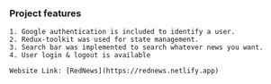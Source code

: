 ### Project features

    1. Google authentication is included to identify a user.
    2. Redux-toolkit was used for state management. 
    3. Search bar was implemented to search whatever news you want.
    4. User login & logout is available

    Website Link: [RedNews](https://rednews.netlify.app)
